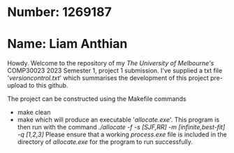 # Number: 1269187
# Name: Liam Anthian
Howdy. Welcome to the repository of my *The University of Melbourne's* COMP30023
2023 Semester 1, project 1 submission.
I've supplied a txt file '*versioncontrol.txt*' which summarises the development
of this project pre-upload to this github. 

The project can be constructed using the Makefile commands
* make clean
* make
which will produce an executable '*allocate.exe*'. This program is then run with
the command *./allocate -f <input-file> -s [SJF,RR] -m [infinite,best-fit] -q [1,2,3]*
Please ensure that a working *process.exe* file is included in the directory of 
*allocate.exe* for the program to run successfully.
